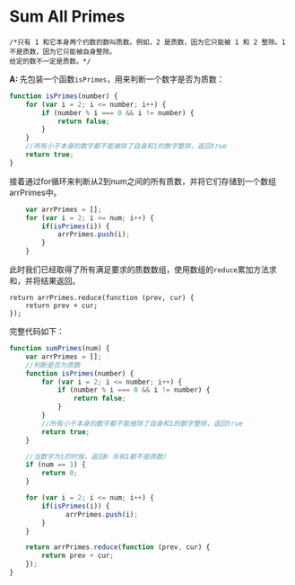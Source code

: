 # Sum All Primes
```
/*只有 1 和它本身两个约数的数叫质数。例如，2 是质数，因为它只能被 1 和 2 整除。1 不是质数，因为它只能被自身整除。
给定的数不一定是质数。*/
```

<b>A: </b>先包装一个函数<code>isPrimes</code>，用来判断一个数字是否为质数：
```javascript
function isPrimes(number) {
    for (var i = 2; i <= number; i++) {
    	if (number % i === 0 && i != number) {
        	return false;
      	}
    }
    //所有小于本身的数字都不能被除了自身和1的数字整除，返回true
    return true;
}
```
接着通过for循环来判断从2到num之间的所有质数，并将它们存储到一个数组arrPrimes中。
```javascript
	var arrPrimes = [];
	for (var i = 2; i <= num; i++) {
	    if(isPrimes(i)) {
			arrPrimes.push(i);
	    }
	}
```
此时我们已经取得了所有满足要求的质数数组，使用数组的<code>reduce</code>累加方法求和，并将结果返回。
```
return arrPrimes.reduce(function (prev, cur) {
	return prev + cur;
});
```
完整代码如下：
```javascript
function sumPrimes(num) {
	var arrPrimes = [];
	//判断是否为质数
	function isPrimes(number) {
		for (var i = 2; i <= number; i++) {
			if (number % i === 0 && i != number) {
			    return false;
			}
		}
		//所有小于本身的数字都不能被除了自身和1的数字整除，返回true
		return true;
	}

	//当数字为1的时候，返回0（0和1都不是质数）
	if (num == 1) {
		return 0;
	}

	for (var i = 2; i <= num; i++) {
		if(isPrimes(i)) {
			  arrPrimes.push(i);
		}
	}

	return arrPrimes.reduce(function (prev, cur) {
		return prev + cur;
	});
}
```
